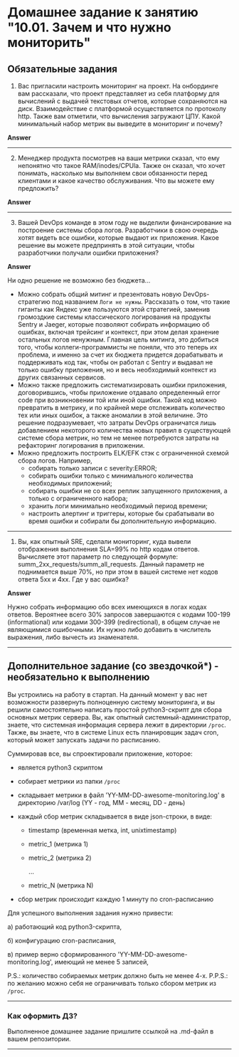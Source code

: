 # Домашнее задание к занятию "10.01. Зачем и что нужно мониторить"

## Обязательные задания

1. Вас пригласили настроить мониторинг на проект. На онбординге вам рассказали, что проект представляет из себя 
платформу для вычислений с выдачей текстовых отчетов, которые сохраняются на диск. Взаимодействие с платформой 
осуществляется по протоколу http. Также вам отметили, что вычисления загружают ЦПУ. Какой минимальный набор метрик вы
выведите в мониторинг и почему?

**Answer**


---

2. Менеджер продукта посмотрев на ваши метрики сказал, что ему непонятно что такое RAM/inodes/CPUla. Также он сказал, 
что хочет понимать, насколько мы выполняем свои обязанности перед клиентами и какое качество обслуживания. Что вы 
можете ему предложить?

**Answer**


---

3. Вашей DevOps команде в этом году не выделили финансирование на построение системы сбора логов. Разработчики в свою 
очередь хотят видеть все ошибки, которые выдают их приложения. Какое решение вы можете предпринять в этой ситуации, 
чтобы разработчики получали ошибки приложения?

**Answer**

Ни одно решение не возможно без бюджета...
- Можно собрать общий митинг и презентовать новую DevOps-стратегию под названием `Логи не нужны`. Рассказать о том, что такие гиганты как Яндекс уже пользуются этой стратегией, заменив громоздкие системы классического логирования на продукты Sentry и Jaeger, которые позволяют собирать информацию  об ошибках, включая трейсинг и контекст, при этом делая хранение остальных логов ненужным. Главная цель митинга, это добиться того, чтобы коллеги-программисты не поняли, что это теперь их проблема, и именно за счет их бюджета придется дорабатывать и поддерживать код так, чтобы он работал с Sentry и выдавал не только ошибку приложения, но и весь необходимый контекст из других связанных сервисов.
- Можно также предложить систематизировать ошибки приложения, договорившись, чтобы приложение отдавало определенный error code при возникновении той или иной ошибки. Такой код можно превратить в метрику, и по крайней мере отслеживать количество тех или иных ошибок, а также аномалии в этой величине. Это решение подразумевает, что затраты DevOps ограничатся лишь добавлением некоторого количества новых правил в существующей системе сбора метрик, но тем не менее потребуются затраты на рефакторинг логирования в приложении. 
- Можно предложить построить ELK/EFK стэк с ограниченной схемой сбора логов. Например,
    - собирать только записи с severity:ERROR;
    - собирать ошибки только с минимального количества необходимых приложений;
    - собирать ошибки не со всех реплик запущенного приложения, а только с ограниченного набора;
    - хранить логи минимально необходимый период времени;
    - настроить алертинг и триггеры, которые бы срабатывали во время ошибки и собирали бы дополнительную информацию.

---

1. Вы, как опытный SRE, сделали мониторинг, куда вывели отображения выполнения SLA=99% по http кодам ответов. 
Вычисляете этот параметр по следующей формуле: summ_2xx_requests/summ_all_requests. Данный параметр не поднимается выше 
70%, но при этом в вашей системе нет кодов ответа 5xx и 4xx. Где у вас ошибка?

**Answer**

Нужно собрать информацию обо всех имеющихся в логах кодах ответов. Вероятнее всего 30% запросов завершаются с кодами 100-199 (informational) или кодами 300-399 (redirectional), в общем случае не являющимися ошибочными. Их нужно либо добавить в числитель выражения, либо вычесть из знаменателя.

---

## Дополнительное задание (со звездочкой*) - необязательно к выполнению

Вы устроились на работу в стартап. На данный момент у вас нет возможности развернуть полноценную систему 
мониторинга, и вы решили самостоятельно написать простой python3-скрипт для сбора основных метрик сервера. Вы, как 
опытный системный-администратор, знаете, что системная информация сервера лежит в директории `/proc`. 
Также, вы знаете, что в системе Linux есть  планировщик задач cron, который может запускать задачи по расписанию.

Суммировав все, вы спроектировали приложение, которое:
- является python3 скриптом
- собирает метрики из папки `/proc`
- складывает метрики в файл 'YY-MM-DD-awesome-monitoring.log' в директорию /var/log 
(YY - год, MM - месяц, DD - день)
- каждый сбор метрик складывается в виде json-строки, в виде:
  + timestamp (временная метка, int, unixtimestamp)
  + metric_1 (метрика 1)
  + metric_2 (метрика 2)
  
     ...
     
  + metric_N (метрика N)
  
- сбор метрик происходит каждую 1 минуту по cron-расписанию

Для успешного выполнения задания нужно привести:

а) работающий код python3-скрипта,

б) конфигурацию cron-расписания,

в) пример верно сформированного 'YY-MM-DD-awesome-monitoring.log', имеющий не менее 5 записей,

P.S.: количество собираемых метрик должно быть не менее 4-х.
P.P.S.: по желанию можно себя не ограничивать только сбором метрик из `/proc`.

---

### Как оформить ДЗ?

Выполненное домашнее задание пришлите ссылкой на .md-файл в вашем репозитории.

---